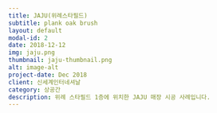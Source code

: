 ```yaml
---
title: JAJU(위례스타필드)
subtitle: plank oak brush
layout: default
modal-id: 2
date: 2018-12-12
img: jaju.png
thumbnail: jaju-thumbnail.png
alt: image-alt
project-date: Dec 2018
client: 신세계인터네셔날
category: 상공간
description: 위례 스타필드 1층에 위치한 JAJU 매장 시공 사례입니다.
---
```

